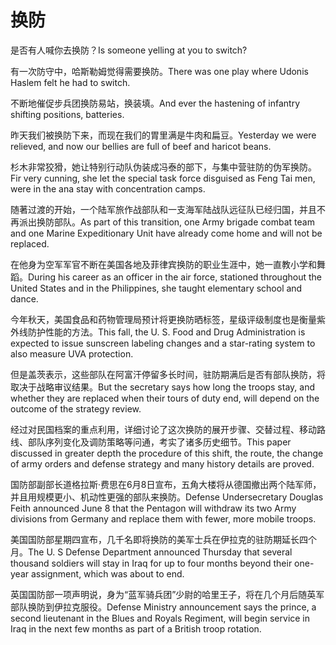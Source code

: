 # 换防

<p><span class="chinese">是否有人喊你去换防？</span><span class="english">Is someone yelling at you to switch?</span></p>

<p><span class="chinese">有一次防守中，哈斯勒姆觉得需要换防。</span><span class="english">There was one play where Udonis Haslem felt he had to switch.</span></p>

<p><span class="chinese">不断地催促步兵团换防易站，换装填。</span><span class="english">And ever the hastening of infantry shifting positions, batteries.</span></p>

<p><span class="chinese">昨天我们被换防下来，而现在我们的胃里满是牛肉和扁豆。</span><span class="english">Yesterday we were relieved, and now our bellies are full of beef and haricot beans.</span></p>

<p><span class="chinese">杉木非常狡猾，她让特别行动队伪装成冯泰的部下，与集中营驻防的伪军换防。</span><span class="english">Fir very cunning, she let the special task force disguised as Feng Tai men, were in the ana stay with concentration camps.</span></p>

<p><span class="chinese">随著过渡的开始，一个陆军旅作战部队和一支海军陆战队远征队已经归国，并且不再派出换防部队。</span><span class="english">As part of this transition, one Army brigade combat team and one Marine Expeditionary Unit have already come home and will not be replaced.</span></p>

<p><span class="chinese">在他身为空军军官不断在美国各地及菲律宾换防的职业生涯中，她一直教小学和舞蹈。</span><span class="english">During his career as an officer in the air force, stationed throughout the United States and in the Philippines, she taught elementary school and dance.</span></p>

<p><span class="chinese">今年秋天，美国食品和药物管理局预计将更换防晒标签，星级评级制度也是衡量紫外线防护性能的方法。</span><span class="english">This fall, the U. S. Food and Drug Administration is expected to issue sunscreen labeling changes and a star-rating system to also measure UVA protection.</span></p>

<p><span class="chinese">但是盖茨表示，这些部队在阿富汗停留多长时间，驻防期满后是否有部队换防，将取决于战略审议结果。</span><span class="english">But the secretary says how long the troops stay, and whether they are replaced when their tours of duty end, will depend on the outcome of the strategy review.</span></p>

<p><span class="chinese">经过对民国档案的重点利用，详细讨论了这次换防的展开步骤、交替过程、移动路线、部队序列变化及调防策略等问通，考实了诸多历史细节。</span><span class="english">This paper discussed in greater depth the procedure of this shift, the route, the change of army orders and defense strategy and many history details are proved.</span></p>

<p><span class="chinese">国防部副部长道格拉斯·费思在6月8日宣布，五角大楼将从德国撤出两个陆军师，并且用规模更小、机动性更强的部队来换防。</span><span class="english">Defense Undersecretary Douglas Feith announced June 8 that the Pentagon will withdraw its two Army divisions from Germany and replace them with fewer, more mobile troops.</span></p>

<p><span class="chinese">美国国防部星期四宣布，几千名即将换防的美军士兵在伊拉克的驻防期延长四个月。</span><span class="english">The U. S Defense Department announced Thursday that several thousand soldiers will stay in Iraq for up to four months beyond their one-year assignment, which was about to end.</span></p>

<p><span class="chinese">英国国防部一项声明说，身为“蓝军骑兵团”少尉的哈里王子，将在几个月后随英军部队换防到伊拉克服役。</span><span class="english">Defense Ministry announcement says the prince, a second lieutenant in the Blues and Royals Regiment, will begin service in Iraq in the next few months as part of a British troop rotation.</span></p>

